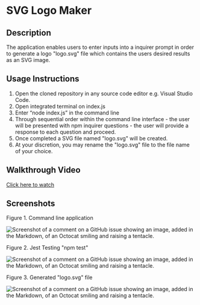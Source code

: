 # SVG Logo Maker

## Description

The application enables users to enter inputs into a inquirer prompt in order to generate a logo "logo.svg" file which contains the users desired results as an SVG image.

## Usage Instructions

1. Open the cloned repository in any source code editor e.g. Visual Studio Code.
1. Open integrated terminal on index.js
1. Enter “node index.js” in the command line
1. Through sequential order within the command line interface - the user will be presented with npm inquirer questions - the user will provide a response to each question and proceed.
1. Once completed a SVG file named "logo.svg" will be created.
1. At your discretion, you may rename the "logo.svg" file to the file name of your choice.

## Walkthrough Video

[Click here to watch](https://drive.google.com/file/d/1ID7B2UFPjv8DBqZspaaLlEEzkecK9YpI/view)

## Screenshots

Figure 1. Command line application

![Screenshot of a comment on a GitHub issue showing an image, added in the Markdown, of an Octocat smiling and raising a tentacle.](https://myoctocat.com/assets/images/base-octocat.svg)

Figure 2. Jest Testing "npm test"

![Screenshot of a comment on a GitHub issue showing an image, added in the Markdown, of an Octocat smiling and raising a tentacle.](https://myoctocat.com/assets/images/base-octocat.svg)

Figure 3. Generated "logo.svg" file

![Screenshot of a comment on a GitHub issue showing an image, added in the Markdown, of an Octocat smiling and raising a tentacle.](https://myoctocat.com/assets/images/base-octocat.svg)
